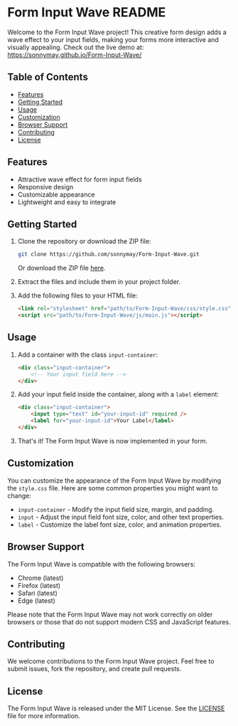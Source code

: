 # Form Input Wave README

Welcome to the Form Input Wave project! This creative form design adds a wave effect to your input fields, making your forms more interactive and visually appealing. Check out the live demo at: https://sonnymay.github.io/Form-Input-Wave/

## Table of Contents

- [Features](#features)
- [Getting Started](#getting-started)
- [Usage](#usage)
- [Customization](#customization)
- [Browser Support](#browser-support)
- [Contributing](#contributing)
- [License](#license)

## Features

- Attractive wave effect for form input fields
- Responsive design
- Customizable appearance
- Lightweight and easy to integrate

## Getting Started

1. Clone the repository or download the ZIP file:

   ```sh
   git clone https://github.com/sonnymay/Form-Input-Wave.git
   ```

   Or download the ZIP file [here](https://github.com/sonnymay/Form-Input-Wave/archive/refs/heads/master.zip).

2. Extract the files and include them in your project folder.

3. Add the following files to your HTML file:

   ```html
   <link rel="stylesheet" href="path/to/Form-Input-Wave/css/style.css">
   <script src="path/to/Form-Input-Wave/js/main.js"></script>
   ```

## Usage

1. Add a container with the class `input-container`:

   ```html
   <div class="input-container">
       <!-- Your input field here -->
   </div>
   ```

2. Add your input field inside the container, along with a `label` element:

   ```html
   <div class="input-container">
       <input type="text" id="your-input-id" required />
       <label for="your-input-id">Your Label</label>
   </div>
   ```

3. That's it! The Form Input Wave is now implemented in your form.

## Customization

You can customize the appearance of the Form Input Wave by modifying the `style.css` file. Here are some common properties you might want to change:

- `input-container` - Modify the input field size, margin, and padding.
- `input` - Adjust the input field font size, color, and other text properties.
- `label` - Customize the label font size, color, and animation properties.

## Browser Support

The Form Input Wave is compatible with the following browsers:

- Chrome (latest)
- Firefox (latest)
- Safari (latest)
- Edge (latest)

Please note that the Form Input Wave may not work correctly on older browsers or those that do not support modern CSS and JavaScript features.

## Contributing

We welcome contributions to the Form Input Wave project. Feel free to submit issues, fork the repository, and create pull requests.

## License

The Form Input Wave is released under the MIT License. See the [LICENSE](https://github.com/sonnymay/Form-Input-Wave/blob/master/LICENSE) file for more information.
